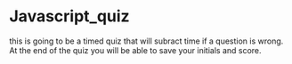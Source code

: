 # Javascript_quiz
this is going to be a timed quiz that will subract time if a question is wrong. At the end of the quiz you will be able to save your initials and score.
